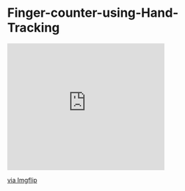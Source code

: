 # Finger-counter-using-Hand-Tracking

<div style="width:360px;max-width:100%;"><div style="height:0;padding-bottom:80.56%;position:relative;"><iframe width="360" height="290" style="position:absolute;top:0;left:0;width:100%;height:100%;" frameBorder="0" src="https://imgflip.com/embed/58e9cx"></iframe></div><p><a href="https://imgflip.com/gif/58e9cx">via Imgflip</a></p></div>
